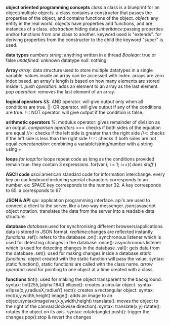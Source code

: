 **object oriented programming concepts**
_class_:a class is a blueprint for an object/multiple objects. a class contains a constructor that passes the properties of the object, and contains functions of the object.
_object_: any entity in the real world. objects have properties and functions, and are instances of a class.
_abstraction_:hiding data
_inheritance_:passing properties and/or functions from one class to another. keyword used is "extends". for deriving properties from the constructor to the child the keyword "super" is used.

**data types**
_numbers_
_string_: anything written in a thread
_Boolean_: true or false
_undefined_: unknown datatype
_null_: nothing

**Array**
_array_: data structure used to store multiple datatypes in a single variable. values inside an array can be accessed with index. arrays are zero index based. an array's length is based on how many elements are stored inside it.
_push operation_: adds an element to an array as the last element.
_pop operation_: removes the last element of an array.

**logical operators**
&&: AND operator. will give output only when all conditions are true.
||: OR operator. will give output if any of the conditions are true.
!=: NOT operator. will give output if the condition is false.

**arithmetic operators**
%: modulus operator: gives remainder of division as an output.
_comparison operators_
=== checks if both sides of the equation are equal
//>: checks if the left side is greater than the right side
//<: checks if the left side is less than the right side
!==: checks if both sides are not equal
_concatenation_: combining a variable/string/number with a string using +

**loops**
_for loop_:for loops repeat code as long as the conditions provided remain true. they contain 3 expressions.
for(var i; i = 1; i++){
*does stuff*
}

**ASCII code**
_ascii_:american standard code for information interchange. every key on our keyboard including special characters corresponds to an number. ex: SPACE key corresponds to the number 32. A key corresponds to 65. a corresponds to 67.

**JSON & API**
_api_: application programming interface. api's are used to connect a client to the server, like a two way messenger.
_json_:javascript object notation. translates the data from the server into a readable data structure.

**database**
_database_:used for synchronising different browsers/applications. data is stored in JSON format.
_realtime_:changes are reflected instantly
_functions_
.ref(): refers to the database
.on(): synchronous listener which is used for detecting changes in the database
.once(): asynchronous listener which is used for detecting changes in the database
.val(): gets data from the database
.set(): used for making changes inside a database
_static functions_: object created with the static function will pass the value. syntax: static function(), static functions are called with the class name.
_arrow operator_: used for pointing to one object at a time created with a class.

**functions**
tint(): used for making the object transparent to the background. syntax: tint(255,[alpha:184])
ellipse(): creates a circular object. syntax: ellipse(x,y,radiusX,radiusY)
rect(): creates a rectangular object. syntax: rect(x,y,width,height)
image(): adds an image to an object.syntax:image(var,x,y,width,height)
translate(): moves the object to the right of the canvas(clockwise direction). syntax: translate(x,y)
rotate(): rotates the object on its axis. syntax: rotate(angle)
push(): trigger the changes 
pop():stop & revert the changes

